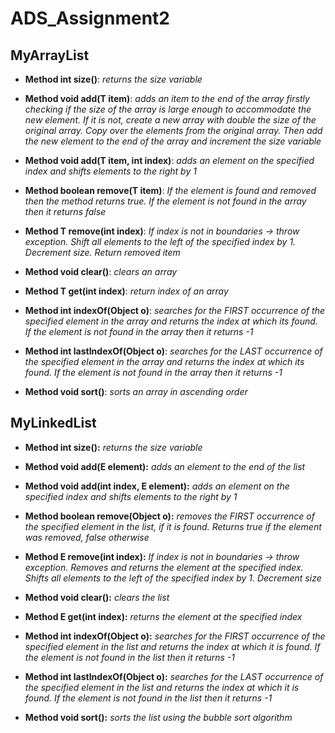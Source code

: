 # ADS_Assignment2
## MyArrayList
- **Method int size()**: *returns the size variable*

- **Method void add(T item)**: *adds an item to the end of the array firstly checking if the size of the array is large enough to accommodate the new element. If it is not, 
create a new array with double the size of the original array. Copy over the elements from the original array. Then add the new element to the end of the array and increment the size variable*

- **Method void add(T item, int index)**: *adds an element on the specified index and shifts elements to the right by 1*

- **Method boolean remove(T item)**: *If the element is found and removed then the method returns true. If the element is not found in the array then it returns false*

- **Method T remove(int index)**: *If index is not in boundaries -> throw exception. Shift all elements to the left of the specified index by 1. Decrement size. Return removed item*

- **Method void clear()**: *clears an array*

- **Method T get(int index)**: *return index of an array*

- **Method int indexOf(Object o)**: *searches for the FIRST occurrence of the specified element in the array and returns the index at which its found. 
If the element is not found in the array then it returns -1*

- **Method int lastIndexOf(Object o)**: *searches for the LAST occurrence of the specified element in the array and returns the index at which its found. 
If the element is not found in the array then it returns -1*

- **Method void sort()**: *sorts an array in ascending order*

## MyLinkedList
- **Method int size():** *returns the size variable*

- **Method void add(E element):** *adds an element to the end of the list*

- **Method void add(int index, E element):** *adds an element on the specified index and shifts elements to the right by 1*

- **Method boolean remove(Object o):** *removes the FIRST occurrence of the specified element in the list, if it is found. Returns true if the element was removed, false otherwise*

- **Method E remove(int index):** *If index is not in boundaries -> throw exception. Removes and returns the element at the specified index. Shifts all elements to the left of the specified index by 1. Decrement size*

- **Method void clear():** *clears the list*

- **Method E get(int index):** *returns the element at the specified index*

- **Method int indexOf(Object o):** *searches for the FIRST occurrence of the specified element in the list and returns the index at which it is found. If the element is not found in the list then it returns -1*

- **Method int lastIndexOf(Object o):** *searches for the LAST occurrence of the specified element in the list and returns the index at which it is found. If the element is not found in the list then it returns -1*

- **Method void sort():** *sorts the list using the bubble sort algorithm*
